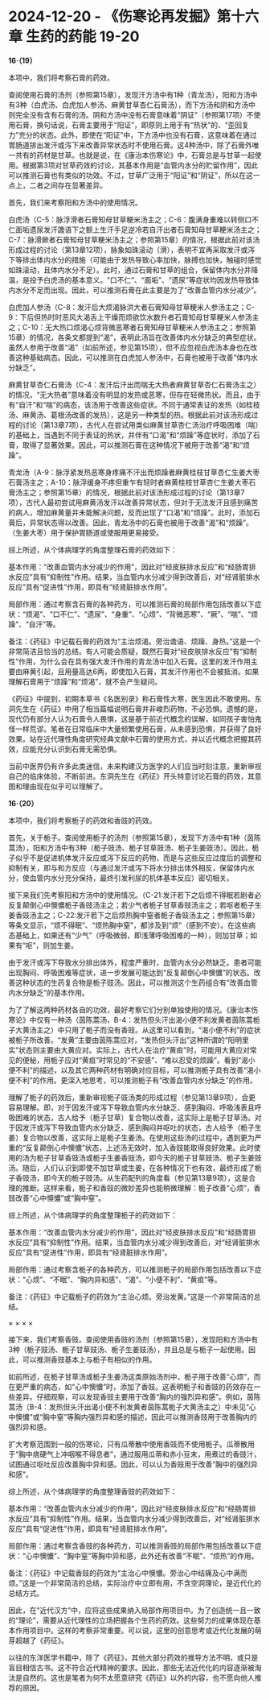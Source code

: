 # 2024-12-20 - 《伤寒论再发掘》第十六章 生药的药能 19-20

**16·（19）**

本项中，我们将考察石膏的药效。

查阅使用石膏的汤剂（参照第15章），发现汗方汤中有1种（青龙汤），阳和方汤中有3种（白虎汤、白虎加人参汤、麻黄甘草杏仁石膏汤），而下方汤和阴和方汤中则完全没有含有石膏的汤。阴和方汤中没有石膏意味着“阴证”（参照第17项）不使用石膏，换句话说，石膏主要用于“阳证”，即原则上用于有“热状”的、“歪回复力”充分的状态。此外，即使在“阳证”中，下方汤中也没有石膏，这意味着在通过胃肠道排出发汗或泻下来改善异常状态时不使用石膏。这4种汤中，除了石膏外唯一共有的药材是甘草。也就是说，在《康治本伤寒论》中，石膏总是与甘草一起使用。根据第3项对甘草药效的讨论，其基本作用是“血管内水分的贮留作用”，因此可以推测石膏也有类似的功效。不过，甘草广泛用于“阳证”和“阴证”，所以在这一点上，二者之间存在显著差异。

首先，我们来考察阳和方汤中的使用情况。

白虎汤（C-5：脉浮滑者石膏知母甘草粳米汤主之；C-6：腹满身重难以转侧口不仁面垢遗尿发汗譫语下之额上生汗手足逆冷若自汗出者石膏知母甘草粳米汤主之；C-7：脉滑厥者石膏知母甘草粳米汤主之；参照第15章）的情况，根据此前对该汤形成过程的讨论（第13章12项），脉象如珠滚动（滑），表明不宜再采取发汗或泻下等排出体内水分的措施（可能由于发热导致心率加快，脉搏也加快，触碰时感觉如珠滚动，且体内水分不足）。此时，通过石膏和甘草的组合，保留体内水分并降温，是投予白虎汤的基本意义。“口不仁”、“面垢”、“遗尿”等症状均因发热导致体内水分不足而出现。因此，可以推测石膏在此主要是为了“改善血管内水分减少”。

白虎加人参汤（C-8：发汗后大烦渴脉洪大者石膏知母甘草粳米人参汤主之；C-9：下后但热时时恶风大渴舌上干燥而烦欲饮水数升者石膏知母甘草粳米人参汤主之；C-10：无大热口烦渴心烦背微恶寒者石膏知母甘草粳米人参汤主之；参照第15章）的情况，各条文都提到“渴”，表明此汤旨在改善体内水分缺乏的典型症状。虽然人参用于改善“渴”（如前所述，参见第15项），但不应忽视白虎汤本身也在改善这种基础病态。因此，可以推测在白虎加人参汤中，石膏也被用于改善“体内水分缺乏”。

麻黄甘草杏仁石膏汤（C-4：发汗后汗出而喘无大热者麻黄甘草杏仁石膏汤主之）的情况，“无大热者”意味着没有明显的发热或恶寒，但存在轻微热状。而且，由于有“自汗”和“喘”的病态，该汤用于改善这些症状。不同于通常表证的发热（如桂枝汤、麻黄汤、葛根汤改善的发热），这是另一种类型的热。根据此前对该汤形成过程的讨论（第13章7项），古代人在尝试用类似麻黄甘草杏仁汤治疗呼吸困难（喘）的基础上，当遇到不同于表证的热状，并伴有“口渴”和“烦躁”等症状时，添加了石膏，取得了显著效果。因此，可以推测石膏在这种情况下被用于改善“渴”和“烦躁”。

青龙汤（A-9：脉浮紧发热恶寒身疼痛不汗出而烦躁者麻黄桂枝甘草杏仁生姜大枣石膏汤主之；A-10：脉浮缓身不疼但重乍有轻时者麻黄桂枝甘草杏仁生姜大枣石膏汤主之；参照第15章）的情况，根据此前对该汤形成过程的讨论（第13章7项），古代人最初尝试用麻黄汤发汗以改善异常状态，但对于无法发汗且感到痛苦的病人，增加麻黄量并未能解决问题，反而出现了“口渴”和“烦躁”。此时，添加石膏后，异常状态得以改善。因此，青龙汤中的石膏也被用于改善“渴”和“烦躁”。（生姜大枣）用于保护胃肠道或使服用更易接受。

综上所述，从个体病理学的角度整理石膏的药效如下：

基本作用：“改善血管内水分减少的作用”，因此对“经皮肤排水反应”和“经肠胃排水反应”具有“抑制性”作用。结果，当血管内水分减少得到改善后，对“经肾脏排水反应”具有“促进性”作用，即具有“经肾脏排水作用”。

局部作用：通过考察含石膏的各种药方，可以推测石膏的局部作用包括改善以下症状：“烦渴”、“口不仁”、“遗尿”、“身重”、“心烦”、“背微恶寒”、“厥”、“喘”、“烦躁”、“自汗”等。

备注：《药征》中记载石膏的药效为“主治烦渴。旁治谵语、烦躁、身热。”这是一个非常简洁且恰当的总结。有人可能会质疑，既然石膏对“经皮肤排水反应”有“抑制性”作用，为什么会在具有强大发汗作用的青龙汤中加入石膏。这里的发汗作用主要由麻黄引起，且用量高达6两，即使加入石膏，其发汗作用也不会被抵消。如果理解石膏用于“烦躁”和“烦渴”，就不会产生疑问。

《药征》中提到，初期本草书《名医别录》称石膏性大寒，医生因此不敢使用。东洞先生在《药征》中用了相当篇幅说明石膏并非峻烈药物，不必恐惧。遗憾的是，现代仍有部分人认为石膏令人畏惧，这是基于前近代概念的误解，如同孩子害怕鬼怪一样荒谬。笔者在日常临床中大量频繁使用石膏，从未感到恐惧，并获得了良好效果。站在近代理性角度研究经典文献中石膏的使用方式，并以近代概念把握其药效，应能充分认识到石膏无需恐惧。

当前中医界仍有许多此类迷信，未来构建汉方医学的人们应当时刻注意，重新审视自己的临床体验，不断前进。东洞先生在《药征》开头特意讨论石膏的药效，其意图和理由现在似乎可以理解了。

**16·（20）**

本项中，我们将考察栀子的药效和香豉的药效。

首先，关于栀子。查阅使用栀子的汤剂（参照第15章），发现下方汤中有1种（茵陈蒿汤），阳和方汤中有3种（栀子豉汤、栀子甘草豉汤、栀子生姜豉汤）。因此，栀子似乎不是促进机体发汗反应或泻下反应的药物，而是与这些反应过度后的调整和抑制有关，即与和方反应（与通过发汗或泻下将水分排出体外相反，保留体内水分，使血管内水分充分保持，最终引发利尿的机体基本反应）密切相关。

接下来我们先考察阳和方汤中的使用情况。（C-21:发汗若下之后烦不得眠若剧者必反复颠倒心中懊憹栀子香豉汤主之；若少气者栀子甘草香豉汤主之；若呕者栀子生姜香豉汤主之；C-22:发汗若下之后烦热胸中窒者栀子香豉汤主之；参照第15章）等条文显示，“烦不得眠”、“烦热胸中窒”，都涉及到“烦”（感到不安）。在这些病态基础上，如果还有“少气”（呼吸微弱，即浅薄呼吸困难的一种），则加甘草；如果有“呕”，则加生姜。

由于发汗或泻下导致水分排出体外，程度严重时，血管内水分必然缺乏。患者可能出现胸闷、呼吸困难等症状，进一步发展可能达到“反复颠倒心中懊憹”的状态。改善这种状态的生药复合物是栀子豉汤。因此，可以推测这个生药组合有“改善血管内水分缺乏”的基本作用。

为了了解这两种药材各自的功效，最好考察它们分别单独使用的情况。《康治本伤寒论》中仅有一种汤（茵陈蒿汤，B-4：发热但头汗出渴小便不利发黄者茵陈蒿栀子大黄汤主之）中只用了栀子而没有香豉。从这里可以看到，“渴小便不利”的症状被栀子所改善。“发黄”主要由茵陈蒿应对，“发热但头汗出”这种所谓的“阳明里实”状态则主要由大黄应对。实际上，古代人在治疗“黄疸”时，可能用大黄应对常见的便秘，用栀子应对“黄疸”时常见的“不安感”、“难以忍受的烦躁”。看到“渴小便不利”的描述，以及其它两种药材有明确对应目标，可以推测栀子具有改善“渴小便不利”的作用。更深入地思考，可以推测栀子有“改善血管内水分缺乏”的作用。

理解了栀子的药效后，重新审视栀子豉汤类的形成过程（参见第13章9项），会更容易理解。即，对于因发汗或泻下导致血管内水分缺乏、感到胸闷、呼吸浅表且呼吸困难的状态，古人给予（栀子甘草）复合物以改善，这实际上是栀子甘草汤。对于因发汗或泻下导致血管内水分缺乏、感到胸闷并呕吐的状态，古人给予（栀子生姜）复合物以改善，这实际上是栀子生姜汤。在使用这些汤的过程中，遇到更为严重的“反复颠倒心中懊憹”状态，上述汤无效时，加入香豉能取得良好效果。此时使用的汤为栀子甘草香豉汤或栀子生姜香豉汤，即今天的栀子甘草豉汤、栀子生姜豉汤。随后，人们认识到即使不加甘草或生姜，在各种情况下也有效，最终形成了栀子香豉汤，即今天的栀子豉汤。从生药配列的角度看（参见第13章9项），这是合理的推断。这样来看，栀子和香豉的微妙差异也能稍微理解：栀子改善“心烦”，香豉改善“心中懊憹”或“胸中窒”。

综上所述，从个体病理学的角度整理栀子的药效如下：

基本作用：“改善血管内水分减少的作用”，因此对“经皮肤排水反应”和“经肠胃排水反应”具有“抑制性”作用。结果，当血管内水分减少得到改善后，对“经肾脏排水反应”具有“促进性”作用，即具有“经肾脏排水作用”。

局部作用：通过考察含栀子的各种药方，可以推测栀子的局部作用包括改善以下症状：“心烦”、“不眠”、“胸内异和感”、“渴”、“小便不利”、“黄疸”等。

备注：《药征》中记载栀子的药效为“主治心烦。旁治发黄。”这是一个非常简洁的总结。

× × × ×

接下来，我们考察香豉。查阅使用香豉的汤剂（参照第15章），发现阳和方汤中有3种（栀子豉汤、栀子甘草豉汤、栀子生姜豉汤），并且总是与栀子一起使用。因此，可以推测香豉基本上与栀子有相似的作用。

如前所述，在栀子甘草汤或栀子生姜汤这类原始汤剂中，栀子用于改善“心烦”，而在更严重的病态，如“心中懊憹”时，添加了香豉。这表明栀子和香豉的药效存在一些差异。仔细观察，可以发现香豉主要用于改善“胸内的强烈异和感”。例如，茵陈蒿汤（B-4：发热但头汗出渴小便不利发黄者茵陈蒿栀子大黄汤主之）中未见“心中懊憹”或“胸中窒”等胸内强烈异和感的描述，因此可以推测香豉用于改善胸内的强烈异和感。

扩大考察范围到一般的伤寒论，只有瓜蒂散中使用香豉而不使用栀子。瓜蒂散用于“胸中痞硬气上冲咽喉不得息者”，通过服用瓜蒂和赤小豆末，用煮过的香豉汁，试图通过呕吐反应改善胸中异和感。因此，可以认为香豉用于改善“胸中的强烈异和感”。

综上所述，从个体病理学的角度整理香豉的药效如下：

基本作用：“改善血管内水分减少的作用”，因此对“经皮肤排水反应”和“经肠胃排水反应”具有“抑制性”作用。结果，当血管内水分减少得到改善后，对“经肾脏排水反应”具有“促进性”作用，即具有“经肾脏排水作用”。

局部作用：通过考察含香豉的各种药方，可以推测香豉的局部作用包括改善以下症状：“心中懊憹”、“胸中窒”等胸中异和感，此外还有改善“不眠”、“烦热”的作用。

备注：《药征》中记载香豉的药效为“主治心中懊憹。旁治心中结痛及心中满而烦。”这是一个非常简洁的总结，实际治疗中立即有用，不含空洞理论，是近代化的总结方式。

因此，在“近代汉方”中，应将这些成果纳入局部作用项目中。为了创造统一且一致的“理论”，需要从近代理性的立场把握各个生药的药效。这些努力的成果体现在基本作用项目中。这样的考察非常重要。可以说，这里的创意思考或近代化发展的萌芽超越了《药征》。

以往的东洋医学书籍中，除了《药征》，其他大部分药效的推导方法不明，或只是盲目相信古书。这不符合近代精神的要求。因此，那些无法近代化的内容逐渐被淘汰是自然的。这也是笔者为何不太愿意研究《药征》以外的内容，也不愿向他人推荐的原因。